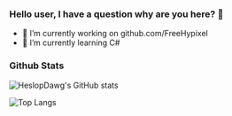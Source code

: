 ### Hello user, I have a question why are you here? 👋

- 🔭 I’m currently working on github.com/FreeHypixel
- 👀 I’m currently learning C#

### Github Stats
![HeslopDawg's GitHub stats](https://github-readme-stats.vercel.app/api?username=heslopdawg&show_icons=true&theme=cobalt)

![Top Langs](https://github-readme-stats.vercel.app/api/top-langs/?username=heslopdawg&layout=compact&theme=cobalt)
